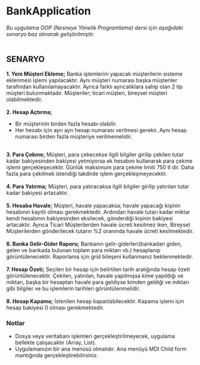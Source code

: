 # BankApplication

*Bu uygulama OOP (Nesneye Yönelik Programlama) dersi için aşağıdaki senaryo baz alınarak geliştirilmiştir.* <br/><br/>

## SENARYO
**1. Yeni Müşteri Ekleme;** Banka işlemlerini yapacak müşterilerin sisteme eklenmesi işlemi yapılacaktır. Aynı müşteri numarası başka müşteriler tarafından kullanılamayacaktır. Ayrıca farklı ayrıcalıklara sahip olan 2 tip müşteri bulunmaktadır. Müşteriler; ticari müşteri, bireysel müşteri olabilmektedir.
<br/><br/>**2. Hesap Açtırma;**
   * Bir müşterinin birden fazla hesabı olabilir.
   * Her hesabı için ayrı ayrı hesap numarası verilmesi gerekir. Aynı hesap numarası birden fazla müşteriye verilmemelidir.
   
<br/>**3. Para Çekme;** Müşteri, para çekecekse ilgili bilgiler girilip çekilen tutar kadar bakiyesinden bakiyesi yetmiyorsa ek hesabını kullanarak para çekme işlemi gerçekleşecektir. Günlük maksimum para çekme limiti 750 tl dir. Daha fazla para çekilmek istendiği takdirde işlem gerçekleşmeyecektir.
<br/><br/>**4. Para Yatırma;** Müşteri, para yatıracaksa ilgili bilgiler girilip yatırılan tutar kadar bakiyesi artacaktır.
<br/><br/>**5. Hesaba Havale;** Müşteri, havale yapacaksa; havale yapacağı kişinin hesabının kayıtlı olması gerekmektedir. Ardından havale tutarı kadar miktar kendi hesabının bakiyesinden eksilecek, gönderdiği kişinin bakiyesi artacaktır. Ayrıca Ticari Müşterilerden havale ücreti kesilmez iken, Bireysel Müşterilerden gönderilecek tutarın %2 oranında havale ücreti kesilmektedir.
<br/><br/>**6. Banka Gelir-Gider Raporu;** Bankanın gelir-giderleri(bankadan giden, gelen ve bankada bulunan toplam para miktarı vb.) hesaplanıp görüntülenecektir. Raporlama için grid bileşeni kullanmanız beklenmektedir.
<br/><br/>**7. Hesap Özeti;** Seçilen bir hesap için belirtilen tarih aralığında hesap özeti görüntülenecektir. Çekilen, yatırılan, havale yapılmışsa kime yapıldığı ve miktarı, başka bir hesaptan havale para geldiyse kimden geldiği ve miktarı gibi bilgiler ve bu işlemlerin tarihleri görüntülenmelidir.
<br/><br/>**8. Hesap Kapama;** İstenilen hesap kapatılabilecektir. Kapama işlemi için hesap bakiyesi 0 olması gerekmektedir.

### Notlar
   * Dosya veya veritabanı işlemleri gerçekleştirilmeyecek, uygulama bellekte çalışacaktır (Array, List).
   * Uygulamanızın bir ana menüsü olmalıdır. Ana menüyü MDI Child form mantığında gerçekleştirebilirsiniz.
